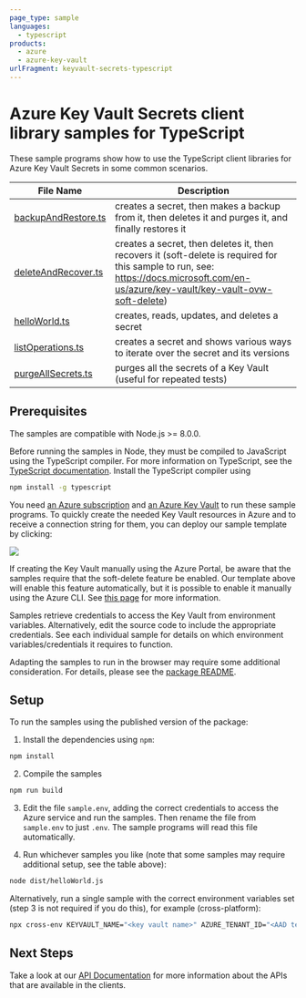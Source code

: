 ```yaml
---
page_type: sample
languages:
  - typescript
products:
  - azure
  - azure-key-vault
urlFragment: keyvault-secrets-typescript
---
```


# Azure Key Vault Secrets client library samples for TypeScript

These sample programs show how to use the TypeScript client libraries for Azure Key Vault Secrets in some common scenarios.

| **File Name**                          | **Description**                                                                                                                                                                      |
| --------------------------------------- | ------------------------------------------------------------------------------------------------------------------------------------------------------------------------------------- |
| [backupAndRestore.ts][backupandrestore] | creates a secret, then makes a backup from it, then deletes it and purges it, and finally restores it                                                                                 |
| [deleteAndRecover.ts][deleteandrecover] | creates a secret, then deletes it, then recovers it (soft-delete is required for this sample to run, see: https://docs.microsoft.com/en-us/azure/key-vault/key-vault-ovw-soft-delete) |
| [helloWorld.ts][helloworld]             | creates, reads, updates, and deletes a secret                                                                                                                                         |
| [listOperations.ts][listoperations]     | creates a secret and shows various ways to iterate over the secret and its versions                                                                                                   |
| [purgeAllSecrets.ts][purgeAllSecrets]   | purges all the secrets of a Key Vault (useful for repeated tests)                                                                                                                      |

## Prerequisites

The samples are compatible with Node.js >= 8.0.0.

Before running the samples in Node, they must be compiled to JavaScript using the TypeScript compiler. For more information on TypeScript, see the [TypeScript documentation][typescript]. Install the TypeScript compiler using

```bash
npm install -g typescript
```

You need [an Azure subscription][freesub] and [an Azure Key Vault][azkeyvault] to run these sample programs. To quickly create the needed Key Vault resources in Azure and to receive a connection string for them, you can deploy our sample template by clicking:

[![](http://azuredeploy.net/deploybutton.png)](https://portal.azure.com/#create/Microsoft.Template/uri/https%3A%2F%2Fraw.githubusercontent.com%2FAzure%2Fazure-sdk-for-js%2Fmaster%2Fsdk%2Fkeyvault%2Fkeyvault-secrets%2Ftests-resources.json)

If creating the Key Vault manually using the Azure Portal, be aware that the samples require that the soft-delete feature be enabled. Our template above will enable this feature automatically, but it is possible to enable it manually using the Azure CLI. See [this page][kvsoftdelete] for more information.

Samples retrieve credentials to access the Key Vault from environment variables. Alternatively, edit the source code to include the appropriate credentials. See each individual sample for details on which environment variables/credentials it requires to function.

Adapting the samples to run in the browser may require some additional consideration. For details, please see the [package README][package].

## Setup

To run the samples using the published version of the package:

1. Install the dependencies using `npm`:

```bash
npm install
```

2. Compile the samples

```bash
npm run build
```

3. Edit the file `sample.env`, adding the correct credentials to access the Azure service and run the samples. Then rename the file from `sample.env` to just `.env`. The sample programs will read this file automatically.

4. Run whichever samples you like (note that some samples may require additional setup, see the table above):

```bash
node dist/helloWorld.js
```

Alternatively, run a single sample with the correct environment variables set (step 3 is not required if you do this), for example (cross-platform):

```bash
npx cross-env KEYVAULT_NAME="<key vault name>" AZURE_TENANT_ID="<AAD tenant id>" AZURE_CLIENT_ID="<AAD client id>" AZURE_CLIENT_SECRET="<AAD client secret>" node dist/helloWorld.js
```

## Next Steps

Take a look at our [API Documentation][apiref] for more information about the APIs that are available in the clients.

[backupandrestore]: https://github.com/Azure/azure-sdk-for-js/blob/master/sdk/keyvault/keyvault-secrets/samples/typescript/src/backupAndRestore.ts
[deleteandrecover]: https://github.com/Azure/azure-sdk-for-js/blob/master/sdk/keyvault/keyvault-secrets/samples/typescript/src/deleteAndRecover.ts
[helloworld]: https://github.com/Azure/azure-sdk-for-js/blob/master/sdk/keyvault/keyvault-secrets/samples/typescript/src/helloWorld.ts
[listoperations]: https://github.com/Azure/azure-sdk-for-js/blob/master/sdk/keyvault/keyvault-secrets/samples/typescript/src/listOperations.ts
[purgeAllSecrets]: https://github.com/Azure/azure-sdk-for-js/blob/master/sdk/keyvault/keyvault-secrets/samples/typescript/src/purgeAllSecrets.ts
[apiref]: https://docs.microsoft.com/javascript/api/@azure/keyvault-secrets
[azkeyvault]: https://docs.microsoft.com/azure/key-vault/quick-create-portal
[kvsoftdelete]: https://docs.microsoft.com/azure/key-vault/key-vault-soft-delete-cli
[freesub]: https://azure.microsoft.com/free/
[package]: https://github.com/Azure/azure-sdk-for-js/blob/master/sdk/keyvault/keyvault-secrets/README.md
[typescript]: https://www.typescriptlang.org/docs/home.html
